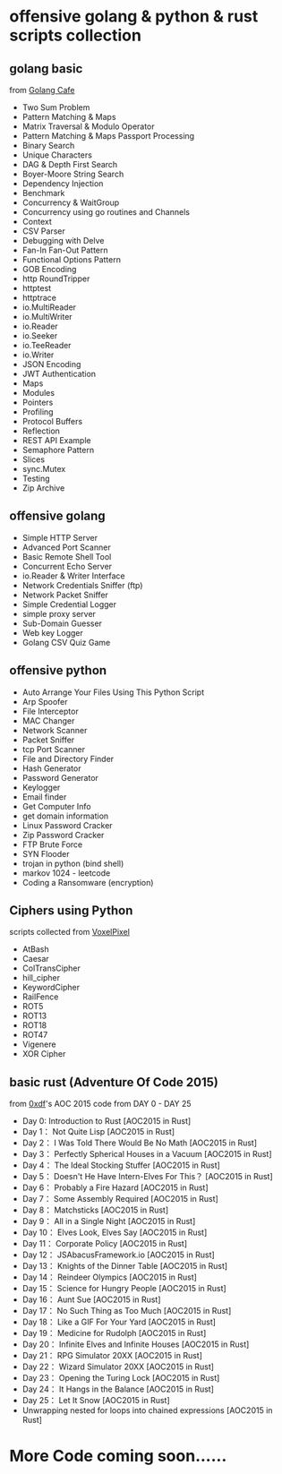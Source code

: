 # offensive golang & python & rust scripts collection

## golang basic

from [Golang Cafe](https://www.youtube.com/c/GolangCafe)

 - Two Sum Problem
 - Pattern Matching & Maps
 - Matrix Traversal & Modulo Operator
 - Pattern Matching & Maps Passport Processing
 - Binary Search
 - Unique Characters
 - DAG & Depth First Search
 - Boyer-Moore String Search
 - Dependency Injection
 - Benchmark
 - Concurrency & WaitGroup
 - Concurrency using go routines and Channels
 - Context
 - CSV Parser
 - Debugging with Delve
 - Fan-In Fan-Out Pattern
 - Functional Options Pattern
 - GOB Encoding
 - http RoundTripper
 - httptest
 - httptrace
 - io.MultiReader
 - io.MultiWriter
 - io.Reader
 - io.Seeker
 - io.TeeReader
 - io.Writer
 - JSON Encoding
 - JWT Authentication
 - Maps
 - Modules
 - Pointers
 - Profiling
 - Protocol Buffers
 - Reflection
 - REST API Example
 - Semaphore Pattern
 - Slices
 - sync.Mutex
 - Testing
 - Zip Archive

## offensive golang

 - Simple HTTP Server
 - Advanced Port Scanner
 - Basic Remote Shell Tool
 - Concurrent Echo Server
 - io.Reader & Writer Interface
 - Network Credentials Sniffer (ftp)
 - Network Packet Sniffer
 - Simple Credential Logger
 - simple proxy server
 - Sub-Domain Guesser
 - Web key Logger
 - Golang CSV Quiz Game

## offensive python

 - Auto Arrange Your Files Using This Python Script
 - Arp Spoofer
 - File Interceptor
 - MAC Changer
 - Network Scanner
 - Packet Sniffer
 - tcp Port Scanner
 - File and Directory Finder
 - Hash Generator
 - Password Generator
 - Keylogger
 - Email finder
 - Get Computer Info
 - get domain information
 - Linux Password Cracker
 - Zip Password Cracker
 - FTP Brute Force
 - SYN Flooder
 - trojan in python (bind shell)
 - markov 1024 - leetcode
 - Coding a Ransomware (encryption)

## Ciphers using Python

scripts collected from [VoxelPixel](https://github.com/VoxelPixel)

 - AtBash
 - Caesar
 - ColTransCipher
 - hill_cipher
 - KeywordCipher
 - RailFence
 - ROT5
 - ROT13
 - ROT18
 - ROT47
 - Vigenere
 - XOR Cipher

## basic rust (Adventure Of Code 2015)

from [0xdf](https://www.youtube.com/c/0xdf0xdf)'s AOC 2015 code from DAY 0 - DAY 25

 - Day 0:  Introduction to Rust [AOC2015 in Rust]
 - Day 1： Not Quite Lisp [AOC2015 in Rust]
 - Day 2： I Was Told There Would Be No Math [AOC2015 in Rust]
 - Day 3： Perfectly Spherical Houses in a Vacuum [AOC2015 in Rust]
 - Day 4： The Ideal Stocking Stuffer [AOC2015 in Rust]
 - Day 5： Doesn't He Have Intern-Elves For This？ [AOC2015 in Rust]
 - Day 6： Probably a Fire Hazard [AOC2015 in Rust]
 - Day 7： Some Assembly Required [AOC2015 in Rust]
 - Day 8： Matchsticks [AOC2015 in Rust]
 - Day 9： All in a Single Night [AOC2015 in Rust]
 - Day 10： Elves Look, Elves Say [AOC2015 in Rust]
 - Day 11： Corporate Policy [AOC2015 in Rust]
 - Day 12： JSAbacusFramework.io [AOC2015 in Rust]
 - Day 13： Knights of the Dinner Table [AOC2015 in Rust]
 - Day 14： Reindeer Olympics [AOC2015 in Rust]
 - Day 15： Science for Hungry People [AOC2015 in Rust]
 - Day 16： Aunt Sue [AOC2015 in Rust]
 - Day 17： No Such Thing as Too Much [AOC2015 in Rust]
 - Day 18： Like a GIF For Your Yard [AOC2015 in Rust]
 - Day 19： Medicine for Rudolph [AOC2015 in Rust]
 - Day 20： Infinite Elves and Infinite Houses [AOC2015 in Rust]
 - Day 21： RPG Simulator 20XX [AOC2015 in Rust]
 - Day 22： Wizard Simulator 20XX [AOC2015 in Rust]
 - Day 23： Opening the Turing Lock [AOC2015 in Rust]
 - Day 24： It Hangs in the Balance [AOC2015 in Rust]
 - Day 25： Let It Snow [AOC2015 in Rust]
 - Unwrapping nested for loops into chained expressions [AOC2015 in Rust]

# More Code coming soon......